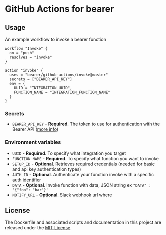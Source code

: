 # GitHub Actions for bearer

## Usage

An example workflow to invoke a bearer function

```
workflow "Invoke" {
  on = "push"
  resolves = "invoke"
}

action "invoke" {
  uses = "bearer/github-actions/invoke@master"
  secrets = ["BEARER_API_KEY"]
  env = {
    UUID = "INTEGRATION_UUID",
    FUNCTION_NAME = "INTEGRATION_FUNCTION_NAME"
  }
}

```

### Secrets

- `BEARER_API_KEY` - **Required**. The token to use for authentication with the Bearer API ([more info](https://app.bearer.sh/keys))

### Environment variables

- `UUID` - **Required**. To specify what integration you target
- `FUNCTION_NAME` - **Required**. To specify what function you want to invoke
- `SETUP_ID` - **Optional**. Retrieves required credentials (needed for basic and api key authentication types)
- `AUTH_ID` - **Optional**. Authenticate your function invoke with a specific auth identifier
- `DATA` - **Optional**. Invoke function with data, JSON string ex `"DATA" : '{"foo": "bar"}'`
- `NOTIFY_URL` - **Optional**. Slack webhook url where

## License

The Dockerfile and associated scripts and documentation in this project are released under the [MIT License](LICENSE).
